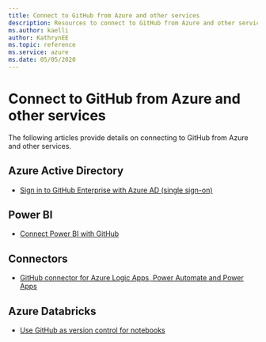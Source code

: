 ```yaml
--- 
title: Connect to GitHub from Azure and other services
description: Resources to connect to GitHub from Azure and other services  
ms.author: kaelli
author: KathrynEE
ms.topic: reference
ms.service: azure 
ms.date: 05/05/2020
---
```



# Connect to GitHub from Azure and other services

The following articles provide details on connecting to GitHub from Azure and other services.  

## Azure Active Directory 

- [Sign in to GitHub Enterprise with Azure AD (single sign-on)](https://docs.microsoft.com/azure/active-directory/saas-apps/github-tutorial)   

## Power BI

- [Connect Power BI with GitHub](https://docs.microsoft.com/power-bi/service-connect-to-github)   
## Connectors

- [GitHub connector for Azure Logic Apps, Power Automate and Power Apps](https://docs.microsoft.com/connectors/github/)   

## Azure Databricks

- [Use GitHub as version control for notebooks](https://docs.microsoft.com/azure/databricks/notebooks/github-version-control) 